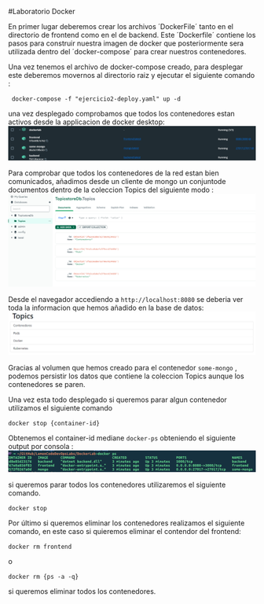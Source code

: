 
#Laboratorio Docker

En primer lugar deberemos crear los archivos ´DockerFile´ tanto en el directorio de frontend como en el de backend. Este ´Dockerfile´ contiene los pasos para construir nuestra imagen de docker que posteriormente sera utilizada dentro del ´docker-compose´ para crear nuestros contenedores.

Una vez tenemos el  archivo de docker-compose creado, para desplegar este deberemos movernos al directorio raiz y ejecutar el siguiente comando : 

```
 docker-compose -f "ejercicio2-deploy.yaml" up -d 
```



una vez desplegado comprobamos que todos los contenedores estan activos desde la applicacion de docker desktop: 
![image info](pics-md/ejercicio2-0.png)

Para comprobar que todos los contenedores de la red estan bien comunicados, añadimos desde un cliente de mongo un conjuntode documentos dentro de la coleccion Topics del siguiente modo : 
![image info](pics-md/ejercicio2-1.png)

Desde el navegador accediendo a `http://localhost:8080` se deberia ver toda la informacion que hemos añadido en la base de datos: 
![image info](pics-md/ejercicio2-2.png)

Gracias al volumen que hemos creado para el contenedor `some-mongo` , podemos persistir los datos que contiene la coleccion Topics aunque los contenedores se paren.

Una vez esta todo desplegado si queremos parar algun contenedor utilizamos el siguiente comando 
```
docker stop {container-id}
```
Obtenemos el container-id mediane `docker-ps` obteniendo el siguiente output por consola : 
![image info](pics-md/ejercicio2-3.png)

si queremos parar todos los contenedores utilizaremos el siguiente comando. 
```
docker stop
```

Por último si queremos eliminar los contenedores realizamos el siguiente comando, en este caso si quieremos eliminar el contendor del frontend: 

```
docker rm frontend
```
o
```
docker rm {ps -a -q}
```

si queremos eliminar todos los contenedores.
